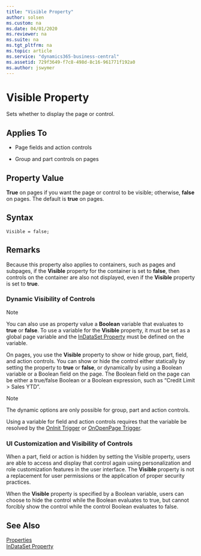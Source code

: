 ```yaml
---
title: "Visible Property"
author: solsen
ms.custom: na
ms.date: 04/01/2020
ms.reviewer: na
ms.suite: na
ms.tgt_pltfrm: na
ms.topic: article
ms.service: "dynamics365-business-central"
ms.assetid: 729f3649-f7c8-498d-8c16-961771f192a0
ms.author: jswymer
---
```


 

# Visible Property
Sets whether to display the page or control.  

## Applies To  

-   Page fields and action controls

-   Group and part controls on pages  


## Property Value  
 **True** on pages if you want the page or control to be visible; otherwise, **false** on pages. The default is **true** on pages.  

## Syntax
```
Visible = false;
```

## Remarks  
 Because this property also applies to containers, such as pages and subpages, if the **Visible** property for the container is set to **false**, then controls on the container are also not displayed, even if the **Visible** property is set to **true**.  

### Dynamic Visibility of Controls

> [!NOTE]  
>  You can also use as property value a **Boolean** variable that evaluates to **true** or **false**. To use a variable for the **Visible** property, it must be set as a global page variable and the [InDataSet Property](devenv-indataset-property.md) must be defined on the variable.   

 On pages, you use the **Visible** property to show or hide group, part, field, and action controls. You can show or hide the control either statically by setting the property to **true** or **false**, or dynamically by using a Boolean variable or a Boolean field on the page. The Boolean field on the page can be either a true/false Boolean or a Boolean expression, such as “Credit Limit > Sales YTD”.  

> [!NOTE]  
>  The dynamic options are only possible for group, part and action controls.  

 Using a variable for field and action controls requires that the variable be resolved by the [OnInit Trigger](../triggers/devenv-oninit-trigger.md) or [OnOpenPage Trigger](../triggers/devenv-onopenpage-trigger.md).  

### UI Customization and Visibility of Controls
When a part, field or action is hidden by setting the Visible property, users are able to access and display that control again using personalization and role customization features in the user interface. The **Visible** property is not a replacement for user permissions or the application of proper security practices.  

When the **Visible** property is specified by a Boolean variable, users can choose to hide the control while the Boolean evaluates to true, but cannot forcibly show the control while the control Boolean evaluates to false.


## See Also  
 [Properties](devenv-properties.md)   
[InDataSet Property](devenv-indataset-property.md)
